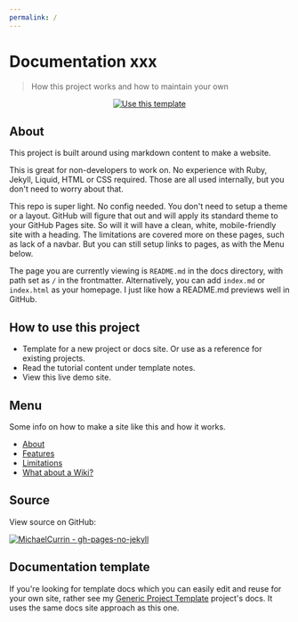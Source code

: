 ```yaml
---
permalink: /
---
```

# **Documentation xxx**
> How this project works and how to maintain your own

<div align="center">
    <a href="https://github.com/MichaelCurrin/gh-pages-no-jekyll/generate">
        <img src="https://img.shields.io/badge/Use_this_template-Generate-2ea44f?style=for-the-badge" alt="Use this template">
    </a>
</div>


## About

This project is built around using markdown content to make a website. 

This is great for non-developers to work on. No experience with Ruby, Jekyll, Liquid, HTML or CSS required. Those are all used internally, but you don't need to worry about that.

This repo is super light. No config needed. You don't need to setup a theme or a layout. GitHub will figure that out and will apply its standard theme to your GitHub Pages site. So will it will have a clean, white, mobile-friendly site with a heading. The limitations are covered more on these pages, such as lack of a navbar. But you can still setup links to pages, as with the Menu below.

The page you are currently viewing is `README.md` in the docs directory, with path set as `/` in the frontmatter. Alternatively, you can add `index.md` or `index.html` as your homepage. I just like how a README.md previews well in GitHub.


## How to use this project

- Template for a new project or docs site. Or use as a reference for existing projects.
- Read the tutorial content under template notes.
- View this live demo site.


## Menu

Some info on how to make a site like this and how it works.

- [About](about.md)
- [Features](features.md)
- [Limitations](limitations.md)
- [What about a Wiki?](wiki.md)


## Source

View source on GitHub:

[![MichaelCurrin - gh-pages-no-jekyll](https://img.shields.io/static/v1?label=MichaelCurrin&message=gh-pages-no-jekyll&color=blue&logo=github)](https://github.com/MichaelCurrin/gh-pages-no-jekyll)


## Documentation template

If you're looking for template docs which you can easily edit and reuse for your own site, rather see my [Generic Project Template](https://michaelcurrin.github.io/generic-project-template/) project's docs. It uses the same docs site approach as this one.

